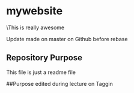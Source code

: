 # mywebsite
\This is really awesome


Update made on master on Github before rebase

## Repository Purpose
This file is just a readme file

##Purpose
edited during lecture on Taggin
